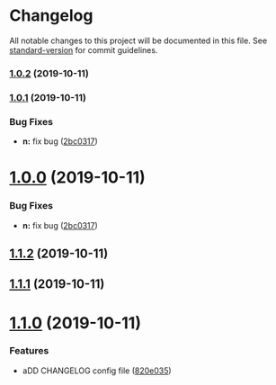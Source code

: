 # Changelog

All notable changes to this project will be documented in this file. See [standard-version](https://github.com/conventional-changelog/standard-version) for commit guidelines.

### [1.0.2](https://github.com/Jazk-Z/mini-project-server/compare/v1.0.1...v1.0.2) (2019-10-11)

### [1.0.1](https://github.com/Jazk-Z/mini-project-server/compare/v1.1.2...v1.0.1) (2019-10-11)


### Bug Fixes

* **n:** fix bug ([2bc0317](https://github.com/Jazk-Z/mini-project-server/commit/2bc0317f9f4914c81583dc8e0168bf2bbc6e9098))

# [1.0.0](https://github.com/Jazk-Z/mini-project-server/compare/v1.1.2...v1.0.0) (2019-10-11)


### Bug Fixes

* **n:** fix bug ([2bc0317](https://github.com/Jazk-Z/mini-project-server/commit/2bc0317f9f4914c81583dc8e0168bf2bbc6e9098))



## [1.1.2](https://github.com/Jazk-Z/mini-project-server/compare/v1.1.1...v1.1.2) (2019-10-11)



## [1.1.1](https://github.com/Jazk-Z/mini-project-server/compare/v1.1.0...v1.1.1) (2019-10-11)



# [1.1.0](https://github.com/Jazk-Z/mini-project-server/compare/820e03599244593be66fa1cd7878a0f4ef4343ac...v1.1.0) (2019-10-11)


### Features

* aDD CHANGELOG config file ([820e035](https://github.com/Jazk-Z/mini-project-server/commit/820e03599244593be66fa1cd7878a0f4ef4343ac))
